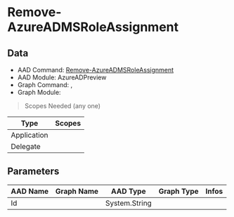 # Remove-AzureADMSRoleAssignment

> 

## Data

+ AAD Command: [Remove-AzureADMSRoleAssignment](https://docs.microsoft.com/en-us/powershell/module/AzureADPreview/Remove-AzureADMSRoleAssignment)
+ AAD Module: AzureADPreview
+ Graph Command: [](), []()
+ Graph Module: 

> Scopes Needed (any one)

|Type|Scopes|
|---|---|
|Application||
|Delegate||

## Parameters

|AAD Name|Graph Name|AAD Type|Graph Type|Infos|
|---|---|---|---|---|
|Id||System.String|||

